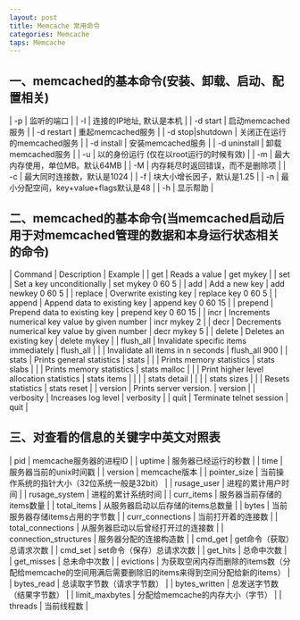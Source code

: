 ```yaml
---
layout: post
title: Memcache 常用命令
categories: Memcache
taps: Memcache
---
```


## 一、memcached的基本命令(安装、卸载、启动、配置相关)

| -p | 监听的端口 |
| -l | 连接的IP地址, 默认是本机 |
| -d start | 启动memcached服务 |
| -d restart | 重起memcached服务 |
| -d stop|shutdown \| 关闭正在运行的memcached服务 |
| -d install | 安装memcached服务 |
| -d uninstall | 卸载memcached服务 |
| -u | 以的身份运行 (仅在以root运行的时候有效) |
| -m | 最大内存使用，单位MB。默认64MB |
| -M | 内存耗尽时返回错误，而不是删除项 |
| -c | 最大同时连接数，默认是1024 |
| -f | 块大小增长因子，默认是1.25 |
| -n | 最小分配空间，key+value+flags默认是48 |
| -h | 显示帮助 |

## 二、memcached的基本命令(当memcached启动后用于对memcached管理的数据和本身运行状态相关的命令)

| Command | Description | Example |
| get | Reads a value | get mykey |
| set | Set a key unconditionally | set mykey 0 60 5 |
| add | Add a new key | add newkey 0 60 5 |
| replace | Overwrite existing key | replace key 0 60 5 |
| append | Append data to existing key | append key 0 60 15 |
| prepend | Prepend data to existing key | prepend key 0 60 15 |
| incr | Increments numerical key value by given number | incr mykey 2 |
| decr | Decrements numerical key value by given number | decr mykey 5 |
| delete | Deletes an existing key | delete mykey |
| flush_all | Invalidate specific items immediately | flush_all |
| | Invalidate all items in n seconds | flush_all 900 |
| stats | Prints general statistics | stats |
| | Prints memory statistics | stats slabs |
| | Prints memory statistics | stats malloc |
| | Print higher level allocation statistics | stats items |
| | | stats detail |
| | | stats sizes |
| | Resets statistics | stats reset |
| version | Prints server version. | version |
| verbosity | Increases log level | verbosity |
| quit | Terminate telnet session | quit |

## 三、对查看的信息的关键字中英文对照表

| pid | memcache服务器的进程ID |
| uptime | 服务器已经运行的秒数 |
| time | 服务器当前的unix时间戳 |
| version | memcache版本 |
| pointer_size | 当前操作系统的指针大小（32位系统一般是32bit） |
| rusage_user | 进程的累计用户时间 |
| rusage_system | 进程的累计系统时间 |
| curr_items | 服务器当前存储的items数量 |
| total_items | 从服务器启动以后存储的items总数量 |
| bytes | 当前服务器存储items占用的字节数 |
| curr_connections | 当前打开着的连接数 |
| total_connections | 从服务器启动以后曾经打开过的连接数 |
| connection_structures | 服务器分配的连接构造数 |
| cmd_get | get命令（获取）总请求次数 |
| cmd_set | set命令（保存）总请求次数 |
| get_hits | 总命中次数 |
| get_misses | 总未命中次数 |
| evictions | 为获取空闲内存而删除的items数（分配给memcache的空间用满后需要删除旧的items来得到空间分配给新的items） |
| bytes_read | 总读取字节数（请求字节数） |
| bytes_written | 总发送字节数（结果字节数） |
| limit_maxbytes | 分配给memcache的内存大小（字节） |
| threads | 当前线程数 |